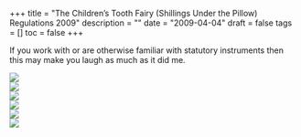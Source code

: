 +++
title = "The Children’s Tooth Fairy (Shillings Under the Pillow) Regulations 2009"
description = ""
date = "2009-04-04"
draft = false
tags = []
toc = false
+++

If you work with or are otherwise familiar with statutory instruments then this may make you laugh as much as it did me.

<img style="display:block;margin:auto" src="https://i.ibb.co/WpKX50hb/Screenshot-from-2025-01-28-16-14-08.png">
<img style="display:block;margin:auto" src="https://i.ibb.co/Vc6q2KrY/Screenshot-from-2025-01-28-16-14-45.png">
<img style="display:block;margin:auto" src="https://i.ibb.co/R17v52w/Screenshot-from-2025-01-28-16-15-08.png">
<img style="display:block;margin:auto" src="https://i.ibb.co/d4B7DNp9/Screenshot-from-2025-01-28-16-15-29.png">
<img style="display:block;margin:auto" src="https://i.ibb.co/HpnLFVmn/Screenshot-from-2025-01-28-16-15-51.png">
<img style="display:block;margin:auto" src="https://i.ibb.co/VpWXrW5n/Screenshot-from-2025-01-28-16-16-20.png">